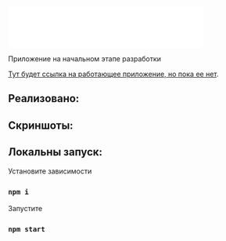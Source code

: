 <div style="display: flex; align-items: center; justify-content: center, margin-bottom: 32px">
  <img src="/src/assets/images/logo.png">
</div>

Приложение на начальном этапе разработки

[Тут будет ссылка на работающее приложение, но пока ее нет](https://www.google.com/).

## Реализовано:

## Скриншоты:

## Локальны запуск:

Установите зависимости
### `npm i`
Запустите
### `npm start`
